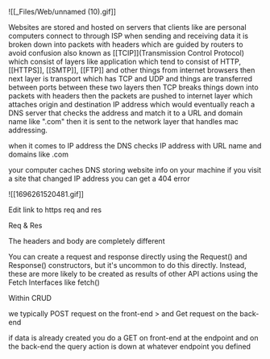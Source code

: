 ![[_Files/Web/unnamed (10).gif]]

Websites are stored and hosted on servers that clients like are personal computers connect to through ISP when sending and receiving data it is broken down into packets with headers which are guided by routers to avoid confusion also known as [[TCIP]](Transmission Control Protocol) which consist of layers like application which tend to consist of HTTP, [[HTTPS]], [[SMTP]], [[FTP]] and other things from internet browsers then next layer is transport which has TCP and UDP and things are transferred between ports between these two layers then TCP breaks things down into packets with headers then the packets are pushed to internet layer which attaches origin and destination IP address which would eventually reach a DNS server that checks the address and match it to a URL and domain name like ".com" then it is sent to the network layer that handles mac addressing.  
  
when it comes to IP address the DNS checks IP address with URL name and domains like .com  
  
your computer caches DNS storing website info on your machine if you visit a site that changed IP address you can get a 404 error


![[1696261520481.gif]]


Edit
link to https req and res

Req & Res

The headers and body are completely different 

You can create a request and response directly using the Request() and Response() constructors, but it's uncommon to do this directly. Instead, these are more likely to be created as results of other API actions using the Fetch Interfaces like fetch() 

Within CRUD  

we typically POST request on the front-end > and Get request on the back-end 

if data is already created you do a GET on front-end at the endpoint and on the back-end the query action is down at whatever endpoint you defined